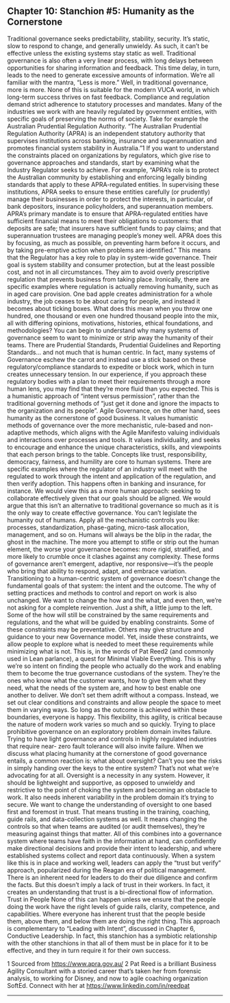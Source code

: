 ## Chapter 10: Stanchion #5: Humanity as the Cornerstone

Traditional governance seeks predictability, stability, security. It’s static, slow to
respond to change, and generally unwieldy. As such, it can’t be effective unless
the existing systems stay static as well. Traditional governance is also often a
very linear process, with long delays between opportunities for sharing
information and feedback. This time delay, in turn, leads to the need to
generate excessive amounts of information. We’re all familiar with the mantra,
“Less is more.” Well, in traditional governance, more is more. None of this is
suitable for the modern VUCA world, in which long-term success thrives on
fast feedback.
    Compliance and regulation demand strict adherence to statutory processes
and mandates. Many of the industries we work with are heavily regulated by
government entities, with specific goals of preserving the norms of society.
Take for example the Australian Prudential Regulation Authority. “The
Australian Prudential Regulation Authority (APRA) is an independent
statutory authority that supervises institutions across banking, insurance and
superannuation and promotes financial system stability in Australia.”1
    If you want to understand the constraints placed on organizations by
regulators, which give rise to governance approaches and standards, start by
examining what the Industry Regulator seeks to achieve. For example, “APRA’s
role is to protect the Australian community by establishing and enforcing
legally binding standards that apply to these APRA-regulated entities. In
supervising these institutions, APRA seeks to ensure these entities carefully (or
prudently) manage their businesses in order to protect the interests, in
particular, of bank depositors, insurance policyholders, and superannuation
members. APRA’s primary mandate is to ensure that APRA-regulated entities
have sufficient financial means to meet their obligations to customers: that
deposits are safe; that insurers have sufficient funds to pay claims; and that
superannuation trustees are managing people’s money well. APRA does this by
focusing, as much as possible, on preventing harm before it occurs, and by
taking pre-emptive action when problems are identified.”
    This means that the Regulator has a key role to play in system-wide
governance. Their goal is system stability and consumer protection, but at the
least possible cost, and not in all circumstances. They aim to avoid overly
prescriptive regulation that prevents business from taking place. Ironically,
there are specific examples where regulation is actually removing humanity,
such as in aged care provision. One bad apple creates administration for a
whole industry, the job ceases to be about caring for people, and instead it
becomes about ticking boxes.
    What does this mean when you throw one hundred, one thousand or even
one hundred thousand people into the mix, all with differing opinions,
motivations, histories, ethical foundations, and methodologies? You can begin
to understand why many systems of governance seem to want to minimize or
strip away the humanity of their teams. There are Prudential Standards,
Prudential Guidelines and Reporting Standards… and not much that is
human centric. In fact, many systems of Governance eschew the carrot and
instead use a stick based on these regulatory/compliance standards to expedite
or block work, which in turn creates unnecessary tension.
    In our experience, if you approach these regulatory bodies with a plan to
meet their requirements through a more human lens, you may find that they’re
more fluid than you expected. This is a humanistic approach of “intent versus
permission”, rather than the traditional governing methods of “just get it done
and ignore the impacts to the organization and its people”.
    Agile Governance, on the other hand, sees humanity as the cornerstone of
good business. It values humanistic methods of governance over the more
mechanistic, rule-based and non-adaptive methods, which aligns with the
Agile Manifesto valuing individuals and interactions over processes and tools.
It values individuality, and seeks to encourage and enhance the unique
characteristics, skills, and viewpoints that each person brings to the table.
Concepts like trust, responsibility, democracy, fairness, and humility are core
to human systems. There are specific examples where the regulator of an
industry will meet with the regulated to work through the intent and
application of the regulation, and then verify adoption. This happens often in
banking and insurance, for instance. We would view this as a more human
approach: seeking to collaborate effectively given that our goals should be
aligned.
    We would argue that this isn’t an alternative to traditional governance so
much as it is the only way to create effective governance. You can’t legislate the
humanity out of humans. Apply all the mechanistic controls you like:
processes, standardization, phase-gating, micro-task allocation, management,
and so on. Humans will always be the blip in the radar, the ghost in the
machine. The more you attempt to stifle or strip out the human element, the
worse your governance becomes: more rigid, stratified, and more likely to
crumble once it clashes against any complexity. These forms of governance
aren’t emergent, adaptive, nor responsive—it’s the people who bring that ability
to respond, adapt, and embrace variation.
    Transitioning to a human-centric system of governance doesn’t change the
fundamental goals of that system: the intent and the outcome. The why of
setting practices and methods to control and report on work is also unchanged.
We want to change the how and the what, and even then, we’re not asking for
a complete reinvention. Just a shift, a little jump to the left. Some of the how
will still be constrained by the same requirements and regulations, and the
what will be guided by enabling constraints. Some of these constraints may be
preventative. Others may give structure and guidance to your new Governance
model. Yet, inside these constraints, we allow people to explore what is needed
to meet these requirements while minimizing what is not. This is, in the words
of Pat Reed2 (and commonly used in Lean parlance), a quest for Minimal
Viable Everything.
    This is why we’re so intent on finding the people who actually do the work
and enabling them to become the true governance custodians of the system.
They’re the ones who know what the customer wants, how to give them what
they need, what the needs of the system are, and how to best enable one
another to deliver. We don’t set them adrift without a compass. Instead, we set
out clear conditions and constraints and allow people the space to meet them
in varying ways. So long as the outcome is achieved within these boundaries,
everyone is happy. This flexibility, this agility, is critical because the nature of
modern work varies so much and so quickly. Trying to place prohibitive
governance on an exploratory problem domain invites failure. Trying to have
light governance and controls in highly regulated industries that require near-
zero fault tolerance will also invite failure.
    When we discuss what placing humanity at the cornerstone of good
governance entails, a common reaction is: what about oversight? Can’t you see
the risks in simply handing over the keys to the entire system?
   That’s not what we’re advocating for at all. Oversight is a necessity in any
system. However, it should be lightweight and supportive, as opposed to
unwieldy and restrictive to the point of choking the system and becoming an
obstacle to work. It also needs inherent variability in the problem domain it’s
trying to secure. We want to change the understanding of oversight to one
based first and foremost in trust. That means trusting in the training, coaching,
guide rails, and data-collection systems as well. It means changing the controls
so that when teams are audited (or audit themselves), they’re measuring against
things that matter.
   All of this combines into a governance system where teams have faith in the
information at hand, can confidently make directional decisions and provide
their intent to leadership, and where established systems collect and report data
continuously.
   When a system like this is in place and working well, leaders can apply the
“trust but verify” approach, popularized during the Reagan era of political
management. There is an inherent need for leaders to do their due diligence
and confirm the facts. But this doesn’t imply a lack of trust in their workers. In
fact, it creates an understanding that trust is a bi-directional flow of
information.
Trust in People
None of this can happen unless we ensure that the people doing the work have
the right levels of guide rails, clarity, competence, and capabilities. Where
everyone has inherent trust that the people beside them, above them, and
below them are doing the right thing.
    This approach is complementary to “Leading with Intent”, discussed in
Chapter 6, Conductive Leadership. In fact, this stanchion has a symbiotic
relationship with the other stanchions in that all of them must be in place for
it to be effective, and they in turn require it for their own success.

1 Sourced from https://www.apra.gov.au/
2 Pat Reed is a brilliant Business Agility Consultant with a storied career
that’s taken her from forensic analysis, to working for Disney, and now to
agile coaching organization SoftEd. Connect with her at
https://www.linkedin.com/in/reedpat


---